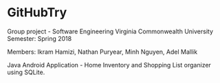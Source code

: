 # GitHubTry

Group project - Software Engineering
Virginia Commonwealth University
Semester: Spring 2018

Members: Ikram Hamizi, Nathan Puryear, Minh Nguyen, Adel Mallik


Java Android Application - Home Inventory and Shopping List organizer using SQLite.
